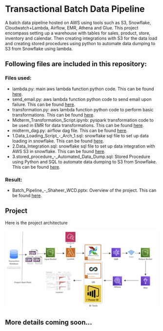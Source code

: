 # Transactional Batch Data Pipeline

A batch data pipeline hosted on AWS using tools such as S3, Snowflake, Cloudwatch+Lambda, Airflow, EMR, Athena and Glue. This project encompass setting up a warehouse with tables for sales, product, store, inventory and calendar. Then creating integrations with S3 for the data load and creating stored procedures using python to automate data dumping to S3 from Snowflake using lambda.

## Following files are included in this repository:

### Files used:
* lambda.py: main aws lambda function python code. This can be found [here](https://github.com/ShaheerKhan200/wcd-midterm-batch-datapipeline/blob/main/lambda.py).
* send_email.py: aws lambda function python code to send email upon failure. This can be found [here](https://github.com/ShaheerKhan200/wcd-midterm-batch-datapipeline/blob/main/send_email.py).
* transformation.py: aws lambda function python code to perform basic transformations. This can be found [here](https://github.com/ShaheerKhan200/wcd-midterm-batch-datapipeline/blob/main/transformation.py).
* Midterm_Transformation_Script.ipynb: pyspark transformation code to be used in EMR for data transformations. This can be found [here](https://github.com/ShaheerKhan200/wcd-midterm-batch-datapipeline/blob/main/Midterm_Transformation_Script.ipynb).
* midterm_dag.py: airflow dag file. This can be found [here](https://github.com/ShaheerKhan200/wcd-midterm-batch-datapipeline/blob/main/midterm_dag.py).
* 1.Data_Loading_Script_-_Arch_1.sql: snowflake sql file to set up data loading in snowflake. This can be found [here](https://github.com/ShaheerKhan200/wcd-midterm-batch-datapipeline/blob/main/1.Data_Loading_Script_-_Arch_1.sql).
* 2.Data_Integration.sql: snowflake sql file to set up data integration with AWS S3 in snowflake. This can be found [here](https://github.com/ShaheerKhan200/wcd-midterm-batch-datapipeline/blob/main/2.Data_Integration.sql).
* 3.stored_procedure_-_Automated_Data_Dump.sql: Stored Procedure using Python and SQL to automate data dumping to S3 from Snowflake. This can be found [here](https://github.com/ShaheerKhan200/wcd-midterm-batch-datapipeline/blob/main/3.stored_procedure_-_Automated_Data_Dump.sql).


### Result:
* Batch_Pipeline_-_Shaheer_WCD.pptx: Overview of the project. This can be found [here](https://github.com/ShaheerKhan200/wcd-midterm-batch-datapipeline/blob/main/Batch_Pipeline_-_Shaheer_WCD.pdf).


## Project
Here is the project architecture

![Architecture](architecture.png)

## More details coming soon...
